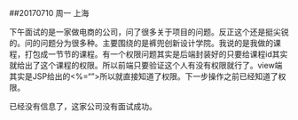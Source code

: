 ##20170710  周一  上海  

下午面试的是一家做电商的公司，问了很多关于项目的问题。反正这个还是挺尖锐的。问的问题分为很多种。主要围绕的是裤兜创新设计学院。我说的是我做的课程，打包成一节节的课程。有一个权限问题其实是后端封装好的只要给课程id其实就给出了这个课程的权限。所以前端只要验证这个人有没有权限就行了。view端其实是JSP给出的<%=“”>所以就直接知道了权限。下一步操作之前已经知道了权限。

已经没有信息了，这家公司没有面试成功。 

